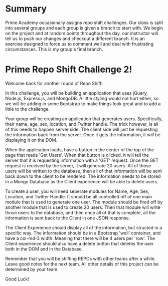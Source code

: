 # Summary
Prime Academy occasionally assigns repo shift challenges. Our class is split into several groups and each group is given a branch to start with. We begin on the project and at random points throughout the day, our instructor will tell us to push our changes and checkout a different branch. It is an exercise designed to force us to comment well and deal with frustrating circumstances. This is my group's final branch.

# Prime Repo Shift Challenge 2!

Welcome back for another round of Repo Shift!

In this challenge, you will be building an application that uses jQuery, Node.js, Express.js, and MongoDB. A little styling would not hurt either, so we will be adding in some Bootstrap to make things look great and to add a little to the challenge.

Your group will be creating an application that generates users. Specifically, their name, age, sex, location, and Twitter handle. The trick however, is all of this needs to happen server side. The client side will just be requesting the information back from the server. Once it gets the information, it will be displaying it on the DOM. 

When the application loads, have a button in the center of the top of the page that reads 'Get Users'. When that button is clicked, it will tell the server that it is requesting information with a 'GET' request. Once the GET request is received by the server, it will generate 20 users. All of those users will be written to the database, then all of that information will be sent back down to the client to be rendered. The information needs to be stored in a Mongo Database as the Client experience will be able to delete users. 

To create a user, you will need seperate modules for Name, Age, Sex, Location, and Twitter Handle. It should be all controlled off of one main module that is used to generate one user. The module should be fired off by another module that is used to create 20 users. Then that module will write those users to the database, and then once all of that is complete, all the information is sent back to the Client in one JSON response. 

The Client Experience should display all of the information, but structed in a specific way. The information should be in a Bootstrap 'well' container, and have a col-md-3 width. Meaning that there will be 4 users per 'row'. The Client experience should also have a delete button that deletes the user both in the DOM and in the Database. 

Remember that you will be shifting REPOs with other teams after a while. Leave good notes for the next team.
All other details of this project can be determined by your team.

Good Luck!
